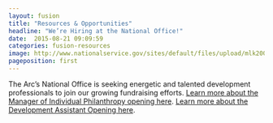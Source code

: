 ```yaml
---
layout: fusion
title: "Resources & Opportunities"
headline: "We’re Hiring at the National Office!"
date:  2015-08-21 09:09:59
categories: fusion-resources
image: http://www.nationalservice.gov/sites/default/files/upload/mlk2005_noline.jpg
pageposition: first
---
```

The Arc’s National Office is seeking energetic and talented development professionals to join our growing fundraising efforts. 
<a href="https://thearc.recruiterbox.com/jobs/fk069m1">Learn more about the Manager of Individual Philanthropy opening here</a>.
<a href="https://thearc.recruiterbox.com/jobs/fk0mupy">Learn more about the Development Assistant Opening here</a>.